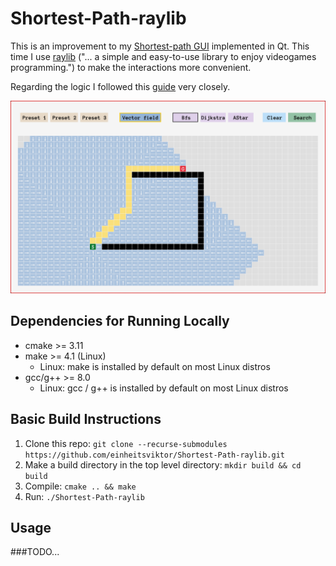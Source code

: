# Shortest-Path-raylib

This is an improvement to my [Shortest-path GUI](https://github.com/einheitsviktor/Shortest-Path) implemented in Qt.
This time I use [raylib](https://www.raylib.com/) ("... a simple and easy-to-use library to enjoy videogames programming.") to make the interactions more convenient.
<!-- This is my attempt to implement a GUI in C++ to find the shortest path in a two-dimensional field. -->

Regarding the logic I followed this [guide](https://www.redblobgames.com/pathfinding/a-star/introduction.html) very closely.

![Screenshot](Screenshot.png)

## Dependencies for Running Locally
* cmake >= 3.11
* make >= 4.1 (Linux)
  * Linux: make is installed by default on most Linux distros
* gcc/g++ >= 8.0
  * Linux: gcc / g++ is installed by default on most Linux distros

## Basic Build Instructions

1. Clone this repo: `git clone --recurse-submodules https://github.com/einheitsviktor/Shortest-Path-raylib.git`
2. Make a build directory in the top level directory: `mkdir build && cd build`
3. Compile: `cmake .. && make`
4. Run: `./Shortest-Path-raylib`

## Usage
###TODO...
